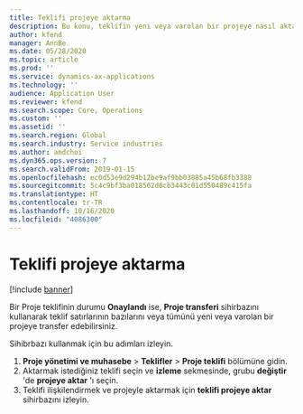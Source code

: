 ```yaml
---
title: Teklifi projeye aktarma
description: Bu konu, teklifin yeni veya varolan bir projeye nasıl aktarılacağı hakkında bilgi sağlar.
author: kfend
manager: AnnBe
ms.date: 05/28/2020
ms.topic: article
ms.prod: ''
ms.service: dynamics-ax-applications
ms.technology: ''
audience: Application User
ms.reviewer: kfend
ms.search.scope: Core, Operations
ms.custom: ''
ms.assetid: ''
ms.search.region: Global
ms.search.industry: Service industries
ms.author: andchoi
ms.dyn365.ops.version: 7
ms.search.validFrom: 2019-01-15
ms.openlocfilehash: ec0d53e9d294b12be9af9bb03885a45b68fb3388
ms.sourcegitcommit: 5c4c9bf3ba018562d6cb3443c01d550489c415fa
ms.translationtype: HT
ms.contentlocale: tr-TR
ms.lasthandoff: 10/16/2020
ms.locfileid: "4086300"
---
```

# <a name="transfer-a-quotation-to-a-project"></a>Teklifi projeye aktarma

[!include [banner](../includes/banner.md)]

Bir Proje teklifinin durumu **Onaylandı** ise, **Proje transferi** sihirbazını kullanarak teklif satırlarının bazılarını veya tümünü yeni veya varolan bir projeye transfer edebilirsiniz. 

Sihibrbazı kullanmak için bu adımları izleyin.

1. **Proje yönetimi ve muhasebe** > **Teklifler** > **Proje teklifi** bölümüne gidin.
2. Aktarmak istediğiniz teklifi seçin ve **izleme** sekmesinde, grubu **değiştir** 'de **projeye aktar** 'ı seçin.
3. Teklifi ilişkilendirmek ve projeyle aktarmak için **teklifi projeye aktar** sihirbazını izleyin.
